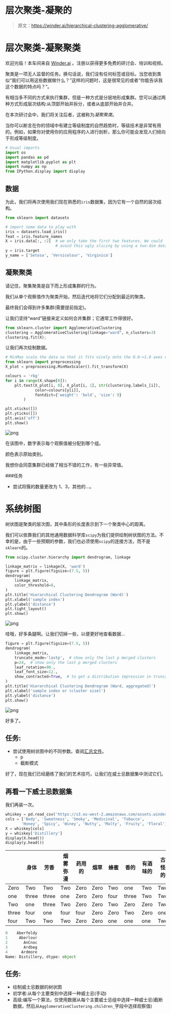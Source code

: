 # 层次聚类-凝聚的

> 原文：<https://winder.ai/hierarchical-clustering-agglomerative/>

# 层次聚类-凝聚聚类

欢迎光临！本车间来自 [Winder.ai](https://Winder.ai/?utm_source=winderresearch&utm_medium=notebook&utm_campaign=workshop&utm_term=individual) 。注册以获得更多免费的研讨会、培训和视频。

聚类是一项无人监督的任务。换句话说，我们没有任何标签或目标。当您收到类似“我们可以用这些数据做什么？”这样的问题时，这是很常见的或者“你能告诉我这个数据的特点吗？”。

有相当多不同的方式来执行集群，但是一种方式是分层地形成集群。您可以通过两种方式形成层次结构:从顶部开始并拆分，或者从底部开始并合并。

在本次研讨会中，我们将关注后者，这被称为*凝聚聚类*。

当你可以断言在你的领域中有建立等级制度的自然趋势时，等级技术是非常有用的。例如，如果你对使用你的应用程序的人进行剖析，那么你可能会发现人们倾向于形成等级制度。

```py
# Usual imports
import os
import pandas as pd
import matplotlib.pyplot as plt
import numpy as np
from IPython.display import display 
```

## 数据

为此，我们将再次使用我们现在熟悉的`iris`数据集，因为它有一个自然的层次结构。

```py
from sklearn import datasets

# import some data to play with
iris = datasets.load_iris()
feat = iris.feature_names
X = iris.data[:, :2]  # we only take the first two features. We could
                      # avoid this ugly slicing by using a two-dim dataset
y = iris.target
y_name = ['Setosa', 'Versicolour', 'Virginica'] 
```

## 凝聚聚类

请记住，聚集聚类是自下而上形成集群的行为。

我们从单个观察值作为聚类开始，然后迭代地将它们分配到最近的聚类。

最终我们会得到许多集群(需要提前指定)。

让我们坚持“ward”链接来定义如何合并集群；它通常工作得很好。

```py
from sklearn.cluster import AgglomerativeClustering
clustering = AgglomerativeClustering(linkage="ward", n_clusters=3)
clustering.fit(X); 
```

让我们再次绘制数据。

```py
# MinMax scale the data so that it fits nicely onto the 0.0->1.0 axes of the plot.
from sklearn import preprocessing
X_plot = preprocessing.MinMaxScaler().fit_transform(X)

colours = 'rbg'
for i in range(X.shape[0]):
    plt.text(X_plot[i, 0], X_plot[i, 1], str(clustering.labels_[i]),
             color=colours[y[i]],
             fontdict={'weight': 'bold', 'size': 9}
        )

plt.xticks([])
plt.yticks([])
plt.axis('off')
plt.show() 
```

![png](img/f0cce46c4602c476ec00bd5edb2a973d.png)

在该图中，数字表示每个观察值被分配到哪个组。

颜色表示原始类别。

我想你会同意集群已经做了相当不错的工作，有一些异常值。

###任务

*   尝试将簇的数量更改为 1、3，其他的&mldr;。

# 系统树图

树状图是聚类的层次图，其中条形的长度表示到下一个聚类中心的距离。

我们可以依靠我们的其他通用数据科学库`scipy`为我们提供绘制树状图的方法。不幸的是，由于一些预期的参数，我们也必须使用`scipy`的连接方法，而不是`sklearn`的。

```py
from scipy.cluster.hierarchy import dendrogram, linkage

linkage_matrix = linkage(X, 'ward')
figure = plt.figure(figsize=(7.5, 5))
dendrogram(
    linkage_matrix,
    color_threshold=0,
)
plt.title('Hierarchical Clustering Dendrogram (Ward)')
plt.xlabel('sample index')
plt.ylabel('distance')
plt.tight_layout()
plt.show() 
```

![png](img/0217fbfa0e647b7947af934f2c49b2de.png)

哇哦，好多条腿啊。让我们切掉一些，以便更好地查看数据&mldr;

```py
figure = plt.figure(figsize=(7.5, 5))
dendrogram(
    linkage_matrix,
    truncate_mode='lastp',  # show only the last p merged clusters
    p=24,  # show only the last p merged clusters
    leaf_rotation=90.,
    leaf_font_size=12.,
    show_contracted=True,  # to get a distribution impression in truncated branches
)
plt.title('Hierarchical Clustering Dendrogram (Ward, aggrogated)')
plt.xlabel('sample index or (cluster size)')
plt.ylabel('distance')
plt.show() 
```

![png](img/b0b8984802163e430754602c0c580f18.png)

好多了。

## 任务:

*   尝试使用树状图中的不同参数。查阅[汇总文件](http://scikit-learn.org/stable/modules/generated/sklearn.cluster.AgglomerativeClustering.html)。
    *   p
    *   截断模式

好了，现在我们已经磨练了我们的艺术技巧，让我们在威士忌数据集中测试它们。

## 再看一下威士忌数据集

我们再装一次。

```py
whiskey = pd.read_csv('https://s3.eu-west-2.amazonaws.com/assets.winderresearch.com/data/whiskies.csv')
cols = ['Body', 'Sweetness', 'Smoky', 'Medicinal', 'Tobacco',
       'Honey', 'Spicy', 'Winey', 'Nutty', 'Malty', 'Fruity', 'Floral']
X = whiskey[cols]
y = whiskey['Distillery']
display(X.head())
display(y.head()) 
```

|  | 身体 | 芳香 | 烟雾弥漫 | 药用的 | 烟草 | 蜂蜜 | 香的 | 有酒味的 | 古怪的 | 马耳他之鹰 | 圆润的 | 植物的 |
| --- | --- | --- | --- | --- | --- | --- | --- | --- | --- | --- | --- | --- |
| Zero | Two | Two | Two | Zero | Zero | Two | one | Two | Two | Two | Two | Two |
| one | three | three | one | Zero | Zero | four | three | Two | Two | three | three | Two |
| Two | one | three | Two | Zero | Zero | Two | Zero | Zero | Two | Two | three | Two |
| three | four | one | four | four | Zero | Zero | Two | Zero | one | Two | one | Zero |
| four | Two | Two | Two | Zero | Zero | one | one | one | Two | three | one | one |

```py
0    Aberfeldy
1     Aberlour
2       AnCnoc
3       Ardbeg
4      Ardmore
Name: Distillery, dtype: object 
```

## 任务:

*   绘制威士忌数据的树状图
*   初学者:从每个主要类别中选择一种威士忌(手动)
*   高级:编写一个算法，仅使用数据从每个主要威士忌组中选择一种威士忌(截断数据，然后从`AgglomerativeClustering.children_`字段中选择观察值)